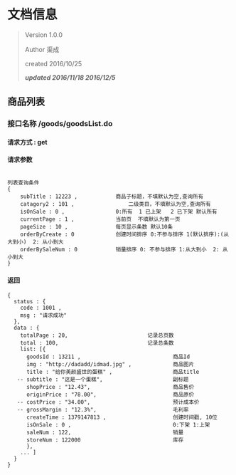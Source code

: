 # 文档信息

> Version  1.0.0
>
> Author 	渠成
>
> created 	2016/10/25
>
> ***updated 2016/11/18       2016/12/5***



## 商品列表

### 接口名称  /goods/goodsList.do

#### 请求方式  : get

#### 请求参数

```

列表查询条件
{
	subTitle : 12223 ,  		  商品子标题，不填默认为空,查询所有
	catagory2 : 101 ,   			  二级类目，不填默认为空,查询所有
	isOnSale : 0 ,     			  0:所有  1 已上架   2 已下架 默认所有
	currentPage : 1 ,          	  当前页  不填默认为第一页
	pageSize : 10 ,				  每页显示条数 默认10条
    orderByCreate : 0 			  创建时间排序 0:不参与排序 1(默认排序):(从大到小)  2: 从小到大
    orderBySaleNum : 0			  销量排序 0: 不参与排序 1:从大到小  2: 从小到大
}
```

#### 返回

```
{
  status : {
    code : 1001 ,
    msg : "请求成功"
  },
  data : {
  	totalPage : 20,							记录总页数
    total : 100,							记录总条数
  	list: [{
      goodsId : 13211 ,   							商品Id
      img : "http://dadadd/idmad.jpg" ,				商品图片
      title : "给你美颜盛世的蛋糕" , 			      商品title
   -- subtitle : "这是一个蛋糕",						副标题
      shopPrice : "12.43",							商品售价
      originPrice : "78.00",						商品原价
   -- costPrice : "34.00",							预计成本价
   -- grossMargin : "12.3%",						毛利率
      createTime : 1379147813 ,						创建时间戳, 10位
      isOnSale : 0 ,								0:下架 1:上架
      saleNum : 122,								销量
      storeNum : 122000 							库存
      },
    ... ]
  }
}
```
